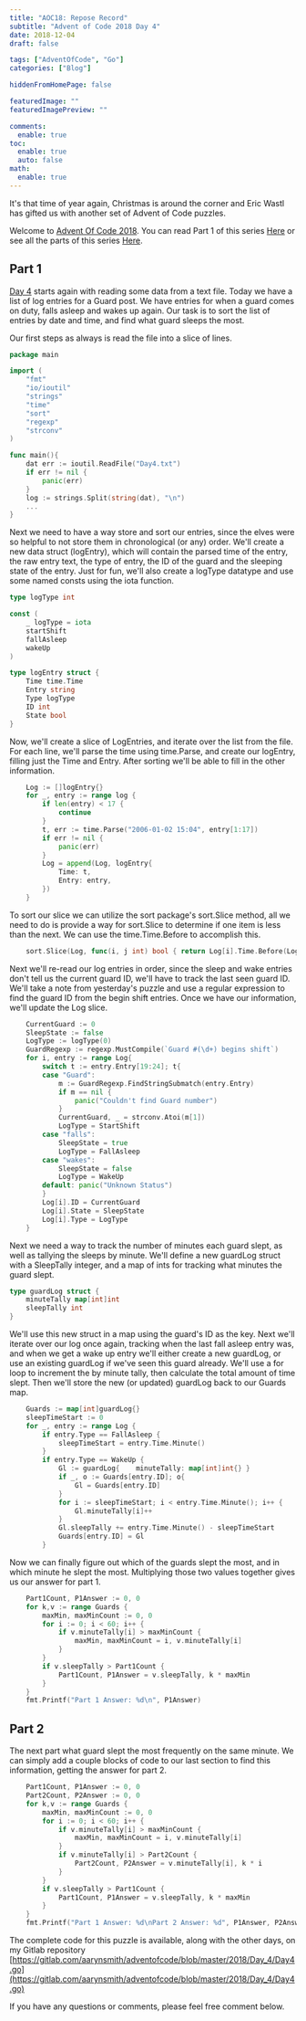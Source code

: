 ```yaml
---
title: "AOC18: Repose Record"
subtitle: "Advent of Code 2018 Day 4"
date: 2018-12-04
draft: false

tags: ["AdventOfCode", "Go"]
categories: ["Blog"]

hiddenFromHomePage: false

featuredImage: ""
featuredImagePreview: ""

comments:
  enable: true
toc:
  enable: true
  auto: false
math:
  enable: true
---
```


It's that time of year again, Christmas is around the corner and Eric Wastl has gifted us with another set of Advent of Code puzzles.
<!--more-->
Welcome to [Advent Of Code 2018](https://adventofcode.com/2018/). You can read Part 1 of this series [Here](/blog/advent-of-code-2018-day-1/) or see all the parts of this series [Here](/tags/adventofcode/).

## Part 1

[Day 4](https://adventofcode.com/2018/day/4) starts again with reading some data from a text file. Today we have a list of log entries for a Guard post. We have entries for when a guard comes on duty, falls asleep and wakes up again. Our task is to sort the list of entries by date and time, and find what guard sleeps the most.

Our first steps as always is read the file into a slice of lines.

```go
package main

import (
    "fmt"
    "io/ioutil"
    "strings"
    "time"
    "sort"
    "regexp"
    "strconv"
)

func main(){
    dat err := ioutil.ReadFile("Day4.txt")
    if err != nil {
        panic(err)
    }
    log := strings.Split(string(dat), "\n")
    ...
}
```

Next we need to have a way store and sort our entries, since the elves were so helpful to not store them in chronological (or any) order. We'll create a new data struct (logEntry), which will contain the parsed time of the entry, the raw entry text, the type of entry, the ID of the guard and the sleeping state of the entry. Just for fun, we'll also create a logType datatype and use some named consts using the iota function.

```go
type logType int

const (
    _ logType = iota
    startShift
    fallAsleep
    wakeUp
)

type logEntry struct {
    Time time.Time
    Entry string
    Type logType
    ID int
    State bool
}
```

Now, we'll create a slice of LogEntries, and iterate over the list from the file. For each line, we'll parse the time using time.Parse, and create our logEntry, filling just the Time and Entry. After sorting we'll be able to fill in the other information.

```go
    Log := []logEntry{}
    for _, entry := range log {
        if len(entry) < 17 {
            continue
        }
        t, err := time.Parse("2006-01-02 15:04", entry[1:17])
        if err != nil {
            panic(err)
        }
        Log = append(Log, logEntry{
            Time: t,
            Entry: entry,
        })
    }
```

To sort our slice we can utilize the sort package's sort.Slice method, all we need to do is provide a way for sort.Slice to determine if one item is less than the next. We can use the time.Time.Before to accomplish this.

```go
    sort.Slice(Log, func(i, j int) bool { return Log[i].Time.Before(Log[j].Time) })
```

Next we'll re-read our log entries in order, since the sleep and wake entries don't tell us the current guard ID, we'll have to track the last seen guard ID. We'll take a note from yesterday's puzzle and use a regular expression to find the guard ID from the begin shift entries. Once we have our information, we'll update the Log slice.

```go
    CurrentGuard := 0
    SleepState := false
    LogType := logType(0)
    GuardRegexp := regexp.MustCompile(`Guard #(\d+) begins shift`)
    for i, entry := range Log{
        switch t := entry.Entry[19:24]; t{
        case "Guard":
            m := GuardRegexp.FindStringSubmatch(entry.Entry)
            if m == nil {
                panic("Couldn't find Guard number")
            }
            CurrentGuard, _ = strconv.Atoi(m[1])
            LogType = StartShift
        case "falls":
            SleepState = true
            LogType = FallAsleep
        case "wakes":
            SleepState = false
            LogType = WakeUp
        default: panic("Unknown Status")
        }
        Log[i].ID = CurrentGuard
        Log[i].State = SleepState
        Log[i].Type = LogType
    }
```

Next we need a way to track the number of minutes each guard slept, as well as tallying the sleeps by minute. We'll define a new guardLog struct with a SleepTally integer, and a map of ints for tracking what minutes the guard slept.

```go
type guardLog struct {
    minuteTally map[int]int
    sleepTally int
}
```

We'll use this new struct in a map using the guard's ID as the key. Next we'll iterate over our log once again, tracking when the last fall asleep entry was, and when we get a wake up entry we'll either create a new guardLog, or use an existing guardLog if we've seen this guard already. We'll use a for loop to increment the by minute tally, then calculate the total amount of time slept. Then we'll store the new (or updated) guardLog back to our Guards map.

```go
    Guards := map[int]guardLog{}
    sleepTimeStart := 0
    for _, entry := range Log {
        if entry.Type == FallAsleep {
            sleepTimeStart = entry.Time.Minute()
        }
        if entry.Type == WakeUp {
            Gl := guardLog{    minuteTally: map[int]int{} }
            if _, o := Guards[entry.ID]; o{
                Gl = Guards[entry.ID]
            }
            for i := sleepTimeStart; i < entry.Time.Minute(); i++ {
                Gl.minuteTally[i]++
            }
            Gl.sleepTally += entry.Time.Minute() - sleepTimeStart
            Guards[entry.ID] = Gl
        }
```

Now we can finally figure out which of the guards slept the most, and in which minute he slept the most. Multiplying those two values together gives us our answer for part 1.

```go
    Part1Count, P1Answer := 0, 0
    for k,v := range Guards {
        maxMin, maxMinCount := 0, 0
        for i := 0; i < 60; i++ {
            if v.minuteTally[i] > maxMinCount {
                maxMin, maxMinCount = i, v.minuteTally[i]
            }
        }
        if v.sleepTally > Part1Count {
            Part1Count, P1Answer = v.sleepTally, k * maxMin
        }
    }
    fmt.Printf("Part 1 Answer: %d\n", P1Answer)
```

## Part 2

The next part what guard slept the most frequently on the same minute. We can simply add a couple blocks of code to our last section to find this information, getting the answer for part 2.

```go
    Part1Count, P1Answer := 0, 0
    Part2Count, P2Answer := 0, 0
    for k,v := range Guards {
        maxMin, maxMinCount := 0, 0
        for i := 0; i < 60; i++ {
            if v.minuteTally[i] > maxMinCount {
                maxMin, maxMinCount = i, v.minuteTally[i]
            }
            if v.minuteTally[i] > Part2Count {
                Part2Count, P2Answer = v.minuteTally[i], k * i
            }
        }
        if v.sleepTally > Part1Count {
            Part1Count, P1Answer = v.sleepTally, k * maxMin
        }
    }
    fmt.Printf("Part 1 Answer: %d\nPart 2 Answer: %d", P1Answer, P2Answer)
```

The complete code for this puzzle is available, along with the other days, on my Gitlab repository [https://gitlab.com/aarynsmith/adventofcode/blob/master/2018/Day_4/Day4.go](https://gitlab.com/aarynsmith/adventofcode/blob/master/2018/Day_4/Day4.go)

If you have any questions or comments, please feel free comment below.
